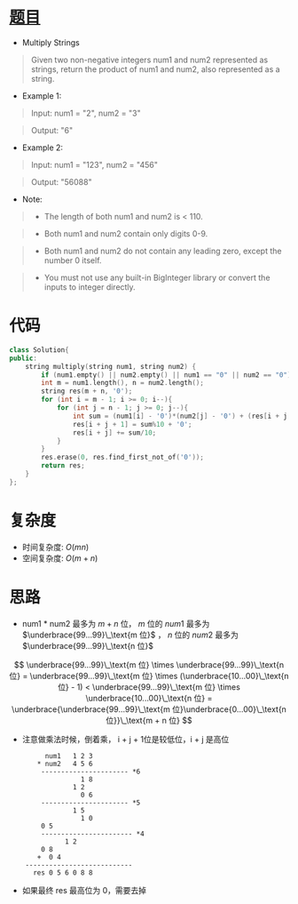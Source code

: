 # [题目](https://leetcode.com/problems/multiply-strings/)

* Multiply Strings

> Given two non-negative integers num1 and num2 represented as strings, return the product of num1 and num2, also represented as a string.

* Example 1:

> Input: num1 = "2", num2 = "3"

> Output: "6"

* Example 2:

> Input: num1 = "123", num2 = "456"

> Output: "56088"

* Note:

>- The length of both num1 and num2 is < 110.

>- Both num1 and num2 contain only digits 0-9.

>- Both num1 and num2 do not contain any leading zero, except the number 0 itself.

>- You must not use any built-in BigInteger library or convert the inputs to integer directly.


# 代码

```cpp
class Solution{
public:
    string multiply(string num1, string num2) {
        if (num1.empty() || num2.empty() || num1 == "0" || num2 == "0") return "0";
        int m = num1.length(), n = num2.length();
        string res(m + n, '0');
        for (int i = m - 1; i >= 0; i--){
            for (int j = n - 1; j >= 0; j--){
                int sum = (num1[i] - '0')*(num2[j] - '0') + (res[i + j + 1] - '0');
                res[i + j + 1] = sum%10 + '0';
                res[i + j] += sum/10;
            }
        }
        res.erase(0, res.find_first_not_of('0'));
        return res;
    }
};
```

# 复杂度

* 时间复杂度: $O(mn)$
* 空间复杂度: $O(m + n)$

# 思路

* num1 * num2 最多为 $m + n$ 位， $m$ 位的 $num1$ 最多为 $\underbrace{99...99}\_\text{m 位}$ ， $n$ 位的 $num2$ 最多为 $\underbrace{99...99}\_\text{n 位}$ 

$$
\underbrace{99...99}\_\text{m 位} \times \underbrace{99...99}\_\text{n 位} = \underbrace{99...99}\_\text{m 位} \times (\underbrace{10...00}\_\text{n 位} - 1) < \underbrace{99...99}\_\text{m 位} \times \underbrace{10...00}\_\text{n 位} = \underbrace{\underbrace{99...99}\_\text{m 位}\underbrace{0...00}\_\text{n 位}}\_\text{m + n 位}
$$

* 注意做乘法时候，倒着乘， i + j + 1位是较低位，i + j 是高位
```
	     num1   1 2 3
	   * num2   4 5 6
	    ---------------------- *6
	              1 8
	            1 2
                  0 6
	    ---------------------- *5
	            1 5
                  1 0
		0 5
	    ----------------------- *4
	          1 2
		0 8                          
	   +  0 4                       
	---------------------------
	  res 0 5 6 0 8 8
```
* 如果最终 res 最高位为 0，需要去掉 
	        

